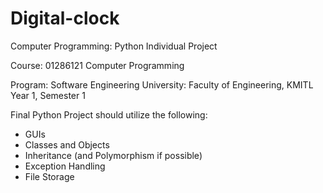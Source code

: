 # Digital-clock
Computer Programming: Python Individual Project

Course: 01286121 Computer Programming

Program: Software Engineering
University: Faculty of Engineering, KMITL
Year 1, Semester 1 

Final Python Project
should utilize the following:
- GUIs
- Classes and Objects
- Inheritance (and Polymorphism if possible)
- Exception Handling
- File Storage
